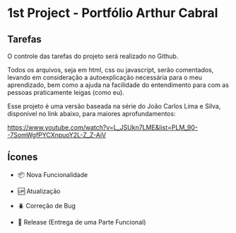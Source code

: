 # 1st Project - Portfólio Arthur Cabral

## Tarefas

O controle das tarefas do projeto será realizado no Github.

Todos os arquivos, seja em html, css ou javascript, serão comentados, levando em consideração a autoexplicação
necessária para o meu aprendizado, bem como a ajuda na facilidade do entendimento para com as pessoas praticamente leigas (como eu).

Esse projeto é uma versão baseada na série do João Carlos Lima e Silva, disponível no link abaixo, para maiores aprofundamentos:

https://www.youtube.com/watch?v=L_JSUkn7LME&list=PLM_90--7SomWgfPYCXnpuoY2L-Z_Z-AiV

## Ícones

- :package: Nova Funcionalidade 

- :up: Atualização

- :beetle: Correção de Bug

- :checkered_flag: Release (Entrega de uma Parte Funcional)
